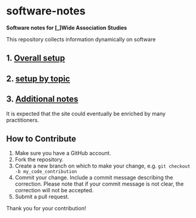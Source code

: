 # software-notes

**Software notes for [_]Wide Association Studies**

This repository collects information dynamically on software

## 1. [Overall setup](overall)

## 2. [setup by topic](topics.md)

## 3. [Additional notes](NOTES.md)

It is expected that the site could eventually be enriched by many practitioners.

## How to Contribute

1. Make sure you have a GitHub account.
2. Fork the repository.
3. Create a new branch on which to make your change, e.g. 
`git checkout -b my_code_contribution`
4. Commit your change. Include a commit message describing the correction. Please note that if your commit message is not clear, the correction will not be accepted.
5. Submit a pull request.

Thank you for your contribution!
